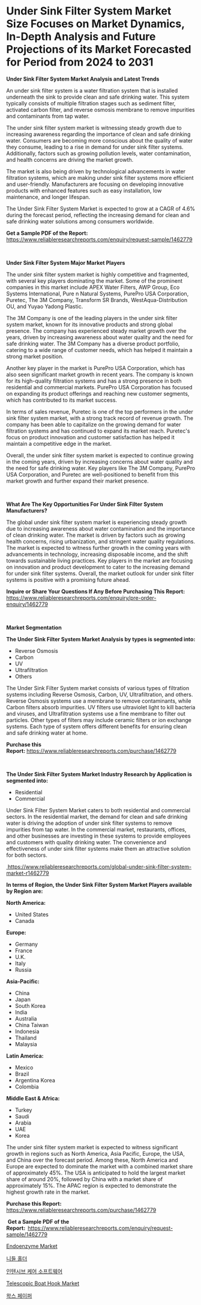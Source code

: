 <p><h1>Under Sink Filter System Market Size Focuses on Market Dynamics, In-Depth Analysis and Future Projections of its Market Forecasted for Period from 2024 to 2031</h1></p><p><strong>Under Sink Filter System Market Analysis and Latest Trends</strong></p>
<p><p>An under sink filter system is a water filtration system that is installed underneath the sink to provide clean and safe drinking water. This system typically consists of multiple filtration stages such as sediment filter, activated carbon filter, and reverse osmosis membrane to remove impurities and contaminants from tap water.</p><p>The under sink filter system market is witnessing steady growth due to increasing awareness regarding the importance of clean and safe drinking water. Consumers are becoming more conscious about the quality of water they consume, leading to a rise in demand for under sink filter systems. Additionally, factors such as growing pollution levels, water contamination, and health concerns are driving the market growth.</p><p>The market is also being driven by technological advancements in water filtration systems, which are making under sink filter systems more efficient and user-friendly. Manufacturers are focusing on developing innovative products with enhanced features such as easy installation, low maintenance, and longer lifespan.</p><p>The Under Sink Filter System Market is expected to grow at a CAGR of 4.6% during the forecast period, reflecting the increasing demand for clean and safe drinking water solutions among consumers worldwide.</p></p>
<p><strong>Get a Sample PDF of the Report:&nbsp;</strong> <a href="https://www.reliableresearchreports.com/enquiry/request-sample/1462779">https://www.reliableresearchreports.com/enquiry/request-sample/1462779</a></p>
<p>&nbsp;</p>
<p><strong>Under Sink Filter System Major Market Players</strong></p>
<p><p>The under sink filter system market is highly competitive and fragmented, with several key players dominating the market. Some of the prominent companies in this market include APEX Water Filters, AWP Group, Eco Systems International, Pure n Natural Systems, PurePro USA Corporation, Puretec, The 3M Company, Transform SR Brands, WestAqua-Distribution OU, and Yuyao Yadong Plastic.</p><p>The 3M Company is one of the leading players in the under sink filter system market, known for its innovative products and strong global presence. The company has experienced steady market growth over the years, driven by increasing awareness about water quality and the need for safe drinking water. The 3M Company has a diverse product portfolio, catering to a wide range of customer needs, which has helped it maintain a strong market position.</p><p>Another key player in the market is PurePro USA Corporation, which has also seen significant market growth in recent years. The company is known for its high-quality filtration systems and has a strong presence in both residential and commercial markets. PurePro USA Corporation has focused on expanding its product offerings and reaching new customer segments, which has contributed to its market success.</p><p>In terms of sales revenue, Puretec is one of the top performers in the under sink filter system market, with a strong track record of revenue growth. The company has been able to capitalize on the growing demand for water filtration systems and has continued to expand its market reach. Puretec's focus on product innovation and customer satisfaction has helped it maintain a competitive edge in the market.</p><p>Overall, the under sink filter system market is expected to continue growing in the coming years, driven by increasing concerns about water quality and the need for safe drinking water. Key players like The 3M Company, PurePro USA Corporation, and Puretec are well-positioned to benefit from this market growth and further expand their market presence.</p></p>
<p>&nbsp;</p>
<p><strong>What Are The Key Opportunities For Under Sink Filter System Manufacturers?</strong></p>
<p><p>The global under sink filter system market is experiencing steady growth due to increasing awareness about water contamination and the importance of clean drinking water. The market is driven by factors such as growing health concerns, rising urbanization, and stringent water quality regulations. The market is expected to witness further growth in the coming years with advancements in technology, increasing disposable income, and the shift towards sustainable living practices. Key players in the market are focusing on innovation and product development to cater to the increasing demand for under sink filter systems. Overall, the market outlook for under sink filter systems is positive with a promising future ahead.</p></p>
<p><strong>Inquire or Share Your Questions If Any Before Purchasing This Report:</strong> <a href="https://www.reliableresearchreports.com/enquiry/pre-order-enquiry/1462779">https://www.reliableresearchreports.com/enquiry/pre-order-enquiry/1462779</a></p>
<p>&nbsp;</p>
<p><strong>Market Segmentation</strong></p>
<p><strong>The Under Sink Filter System Market Analysis by types is segmented into:</strong></p>
<p><ul><li>Reverse Osmosis</li><li>Carbon</li><li>UV</li><li>Ultrafiltration</li><li>Others</li></ul></p>
<p><p>The Under Sink Filter System market consists of various types of filtration systems including Reverse Osmosis, Carbon, UV, Ultrafiltration, and others. Reverse Osmosis systems use a membrane to remove contaminants, while Carbon filters absorb impurities. UV filters use ultraviolet light to kill bacteria and viruses, and Ultrafiltration systems use a fine membrane to filter out particles. Other types of filters may include ceramic filters or ion exchange systems. Each type of system offers different benefits for ensuring clean and safe drinking water at home.</p></p>
<p><strong>Purchase this Report:&nbsp;</strong><a href="https://www.reliableresearchreports.com/purchase/1462779">https://www.reliableresearchreports.com/purchase/1462779</a></p>
<p>&nbsp;</p>
<p><strong>The Under Sink Filter System Market Industry Research by Application is segmented into:</strong></p>
<p><ul><li>Residential</li><li>Commercial</li></ul></p>
<p><p>Under Sink Filter System Market caters to both residential and commercial sectors. In the residential market, the demand for clean and safe drinking water is driving the adoption of under sink filter systems to remove impurities from tap water. In the commercial market, restaurants, offices, and other businesses are investing in these systems to provide employees and customers with quality drinking water. The convenience and effectiveness of under sink filter systems make them an attractive solution for both sectors.</p></p>
<p><a href="https://www.reliableresearchreports.com/global-under-sink-filter-system-market-r1462779">&nbsp;https://www.reliableresearchreports.com/global-under-sink-filter-system-market-r1462779</a></p>
<p><strong>In terms of Region, the Under Sink Filter System Market Players available by Region are:</strong></p>
<p>
    <p> <strong> North America: </strong>
        <ul>
            <li>United States</li>
            <li>Canada</li>
        </ul>
        </p> 
    <p> <strong> Europe: </strong>
        <ul>
            <li>Germany</li>
            <li>France</li>
            <li>U.K.</li>
            <li>Italy</li>
            <li>Russia</li>
        </ul>
        </p> 
    <p> <strong> Asia-Pacific: </strong>
        <ul>
            <li>China</li>
            <li>Japan</li>
            <li>South Korea</li>
            <li>India</li>
            <li>Australia</li>
            <li>China Taiwan</li>
            <li>Indonesia</li>
            <li>Thailand</li>
            <li>Malaysia</li>
        </ul>
        </p> 
    <p> <strong> Latin America: </strong>
        <ul>
            <li>Mexico</li>
            <li>Brazil</li>
            <li>Argentina Korea</li>
            <li>Colombia</li>
        </ul>
        </p> 
    <p> <strong> Middle East & Africa: </strong>
        <ul>
            <li>Turkey</li>
            <li>Saudi</li>
            <li>Arabia</li>
            <li>UAE</li>
            <li>Korea</li>
        </ul>
    </p>
    </p>
<p><p>The under sink filter system market is expected to witness significant growth in regions such as North America, Asia Pacific, Europe, the USA, and China over the forecast period. Among these, North America and Europe are expected to dominate the market with a combined market share of approximately 45%. The USA is anticipated to hold the largest market share of around 20%, followed by China with a market share of approximately 15%. The APAC region is expected to demonstrate the highest growth rate in the market.</p></p>
<p><strong>Purchase this Report: </strong><a href="https://www.reliableresearchreports.com/purchase/1462779">https://www.reliableresearchreports.com/purchase/1462779</a></p>
<p>&nbsp;<strong>Get a Sample PDF of the Report:&nbsp;&nbsp;</strong><a href="https://www.reliableresearchreports.com/enquiry/request-sample/1462779">https://www.reliableresearchreports.com/enquiry/request-sample/1462779</a></p>
<p><strong></strong></p>
<p><p><a href="https://issuu.com/reportprime-2/docs/endoenzyme-market-size-2030.pptx">Endoenzyme Market</a></p><p><a href="https://medium.com/@josefarice/%EB%8B%88%EB%93%A4-%ED%99%80%EB%8D%94-%EC%8B%9C%EC%9E%A5-%EB%8F%99%ED%96%A5-%EB%B0%8F-%EC%8B%9C%EC%9E%A5-%EB%B6%84%EC%84%9D%EC%9D%80-2024-2031%EB%85%84%EA%B9%8C%EC%A7%80-%EC%98%88%EC%B8%A1%EB%90%A9%EB%8B%88%EB%8B%A4-bf065d6805c1">니들 홀더</a></p><p><a href="https://github.com/iansanftyord09878/Market-Research-Report-List-1/blob/main/970816428132.md">인텐시브 케어 소프트웨어</a></p><p><a href="https://github.com/jsmusil/Market-Research-Report-List-2/blob/main/telescopic-boat-hook-market.md">Telescopic Boat Hook Market</a></p><p><a href="https://medium.com/@joeyjohns20/%EC%99%80%EC%8A%A4-%ED%8E%98%EC%9D%B4%ED%8D%BC-%EC%8B%9C%EC%9E%A5-%EA%B7%9C%EB%AA%A8%EB%8A%94-%EA%B8%80%EB%A1%9C%EB%B2%8C-%EC%82%B0%EC%97%85%EC%97%90%EC%84%9C-%EC%B5%9C%EC%A0%81%EC%9D%98-%EB%A7%88%EC%BC%80%ED%8C%85-%EC%B1%84%EB%84%90%EC%9D%84-%EB%B3%B4%EC%97%AC%EC%A4%8D%EB%8B%88%EB%8B%A4-f8c0ab9427c1">왁스 페이퍼</a></p></p>